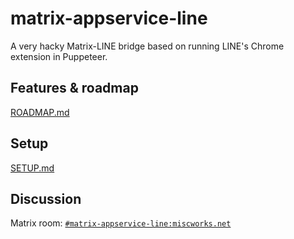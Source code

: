 # matrix-appservice-line
A very hacky Matrix-LINE bridge based on running LINE's Chrome extension in Puppeteer.

## Features & roadmap
[ROADMAP.md](ROADMAP.md)

## Setup
[SETUP.md](SETUP.md)

## Discussion
Matrix room: [`#matrix-appservice-line:miscworks.net`](https://matrix.to/#/#matrix-appservice-line:miscworks.net)
